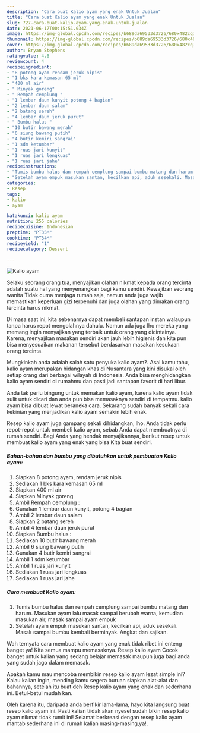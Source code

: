 ```yaml
---
description: "Cara buat Kalio ayam yang enak Untuk Jualan"
title: "Cara buat Kalio ayam yang enak Untuk Jualan"
slug: 727-cara-buat-kalio-ayam-yang-enak-untuk-jualan
date: 2021-06-17T00:15:51.034Z
image: https://img-global.cpcdn.com/recipes/b689da69533d3726/680x482cq70/kalio-ayam-foto-resep-utama.jpg
thumbnail: https://img-global.cpcdn.com/recipes/b689da69533d3726/680x482cq70/kalio-ayam-foto-resep-utama.jpg
cover: https://img-global.cpcdn.com/recipes/b689da69533d3726/680x482cq70/kalio-ayam-foto-resep-utama.jpg
author: Bryan Stephens
ratingvalue: 4.6
reviewcount: 4
recipeingredient:
- "8 potong ayam rendam jeruk nipis"
- "1 bks kara kemasan 65 ml"
- "400 ml air"
- " Minyak goreng"
- " Rempah cemplung "
- "1 lembar daun kunyit potong 4 bagian"
- "2 lembar daun salam"
- "2 batang sereh"
- "4 lembar daun jeruk purut"
- " Bumbu halus "
- "10 butir bawang merah"
- "6 siung bawang putih"
- "4 butir kemiri sangrai"
- "1 sdm ketumbar"
- "1 ruas jari kunyit"
- "1 ruas jari lengkuas"
- "1 ruas jari jahe"
recipeinstructions:
- "Tumis bumbu halus dan rempah cemplung sampai bumbu matang dan harum. Masukan ayam lalu masak sampai berubah warna, kemudian masukan air, masak sampai ayam empuk"
- "Setelah ayam empuk masukan santan, kecilkan api, aduk sesekali. Masak sampai bumbu kembali berminyak. Angkat dan sajikan."
categories:
- Resep
tags:
- kalio
- ayam

katakunci: kalio ayam 
nutrition: 255 calories
recipecuisine: Indonesian
preptime: "PT35M"
cooktime: "PT34M"
recipeyield: "1"
recipecategory: Dessert

---
```



![Kalio ayam](https://img-global.cpcdn.com/recipes/b689da69533d3726/680x482cq70/kalio-ayam-foto-resep-utama.jpg)

Selaku seorang orang tua, menyajikan olahan nikmat kepada orang tercinta adalah suatu hal yang menyenangkan bagi kamu sendiri. Kewajiban seorang  wanita Tidak cuma menjaga rumah saja, namun anda juga wajib memastikan keperluan gizi terpenuhi dan juga olahan yang dimakan orang tercinta harus nikmat.

Di masa  saat ini, kita sebenarnya dapat membeli santapan instan walaupun tanpa harus repot mengolahnya dahulu. Namun ada juga lho mereka yang memang ingin menyajikan yang terbaik untuk orang yang dicintainya. Karena, menyajikan masakan sendiri akan jauh lebih higienis dan kita pun bisa menyesuaikan makanan tersebut berdasarkan masakan kesukaan orang tercinta. 



Mungkinkah anda adalah salah satu penyuka kalio ayam?. Asal kamu tahu, kalio ayam merupakan hidangan khas di Nusantara yang kini disukai oleh setiap orang dari berbagai wilayah di Indonesia. Anda bisa menghidangkan kalio ayam sendiri di rumahmu dan pasti jadi santapan favorit di hari libur.

Anda tak perlu bingung untuk memakan kalio ayam, karena kalio ayam tidak sulit untuk dicari dan anda pun bisa memasaknya sendiri di tempatmu. kalio ayam bisa dibuat lewat beraneka cara. Sekarang sudah banyak sekali cara kekinian yang menjadikan kalio ayam semakin lebih enak.

Resep kalio ayam juga gampang sekali dihidangkan, lho. Anda tidak perlu repot-repot untuk membeli kalio ayam, sebab Anda dapat membuatnya di rumah sendiri. Bagi Anda yang hendak menyajikannya, berikut resep untuk membuat kalio ayam yang enak yang bisa Kita buat sendiri.

<!--inarticleads1-->

##### Bahan-bahan dan bumbu yang dibutuhkan untuk pembuatan Kalio ayam:

1. Siapkan 8 potong ayam, rendam jeruk nipis
1. Sediakan 1 bks kara kemasan 65 ml
1. Siapkan 400 ml air
1. Siapkan  Minyak goreng
1. Ambil  Rempah cemplung :
1. Gunakan 1 lembar daun kunyit, potong 4 bagian
1. Ambil 2 lembar daun salam
1. Siapkan 2 batang sereh
1. Ambil 4 lembar daun jeruk purut
1. Siapkan  Bumbu halus :
1. Sediakan 10 butir bawang merah
1. Ambil 6 siung bawang putih
1. Gunakan 4 butir kemiri sangrai
1. Ambil 1 sdm ketumbar
1. Ambil 1 ruas jari kunyit
1. Sediakan 1 ruas jari lengkuas
1. Sediakan 1 ruas jari jahe




<!--inarticleads2-->

##### Cara membuat Kalio ayam:

1. Tumis bumbu halus dan rempah cemplung sampai bumbu matang dan harum. Masukan ayam lalu masak sampai berubah warna, kemudian masukan air, masak sampai ayam empuk
1. Setelah ayam empuk masukan santan, kecilkan api, aduk sesekali. Masak sampai bumbu kembali berminyak. Angkat dan sajikan.




Wah ternyata cara membuat kalio ayam yang enak tidak ribet ini enteng banget ya! Kita semua mampu memasaknya. Resep kalio ayam Cocok banget untuk kalian yang sedang belajar memasak maupun juga bagi anda yang sudah jago dalam memasak.

Apakah kamu mau mencoba membikin resep kalio ayam lezat simple ini? Kalau kalian ingin, mending kamu segera buruan siapkan alat-alat dan bahannya, setelah itu buat deh Resep kalio ayam yang enak dan sederhana ini. Betul-betul mudah kan. 

Oleh karena itu, daripada anda berfikir lama-lama, hayo kita langsung buat resep kalio ayam ini. Pasti kalian tiidak akan nyesel sudah bikin resep kalio ayam nikmat tidak rumit ini! Selamat berkreasi dengan resep kalio ayam mantab sederhana ini di rumah kalian masing-masing,ya!.

